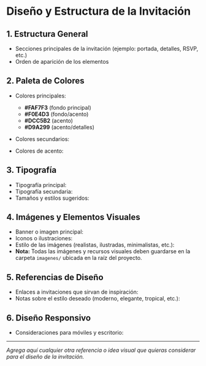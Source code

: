 # Diseño y Estructura de la Invitación

## 1. Estructura General
- Secciones principales de la invitación (ejemplo: portada, detalles, RSVP, etc.)
- Orden de aparición de los elementos

## 2. Paleta de Colores
- Colores principales:
  - **#FAF7F3** (fondo principal)
  - **#F0E4D3** (fondo/acento)
  - **#DCC5B2** (acento)
  - **#D9A299** (acento/detalles)

- Colores secundarios:
- Colores de acento:

## 3. Tipografía
- Tipografía principal:
- Tipografía secundaria:
- Tamaños y estilos sugeridos:

## 4. Imágenes y Elementos Visuales
- Banner o imagen principal:
- Iconos o ilustraciones:
- Estilo de las imágenes (realistas, ilustradas, minimalistas, etc.):
- **Nota:** Todas las imágenes y recursos visuales deben guardarse en la carpeta `imagenes/` ubicada en la raíz del proyecto.

## 5. Referencias de Diseño
- Enlaces a invitaciones que sirvan de inspiración:
- Notas sobre el estilo deseado (moderno, elegante, tropical, etc.):

## 6. Diseño Responsivo
- Consideraciones para móviles y escritorio:

---

*Agrega aquí cualquier otra referencia o idea visual que quieras considerar para el diseño de la invitación.* 